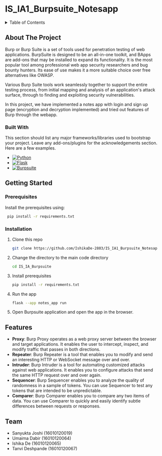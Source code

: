 # IS_IA1_Burpsuite_Notesapp

<!-- TABLE OF CONTENTS -->
<details>
  <summary>Table of Contents</summary>
  <ol>
    <li>
      <a href="#about-the-project">About The Project</a>
      <ul>
        <li><a href="#built-with">Built With</a></li>
      </ul>
    </li>
    <li>
      <a href="#getting-started">Getting Started</a>
      <ul>
        <li><a href="#prerequisites">Prerequisites</a></li>
        <li><a href="#installation">Installation</a></li>
      </ul>
    </li>
    <li><a href="#features">Features Explored</a></li>
    <li><a href="#team">Team Members</a></li>
  </ol>
</details>



<!-- ABOUT THE PROJECT -->
## About The Project
Burp or Burp Suite is a set of tools used for penetration testing of web applications.  BurpSuite is designed to be an all-in-one toolkit, and BApps are add-ons that may be installed to expand its functionality. It is the most popular tool among professional web app security researchers and bug bounty hunters. Its ease of use makes it a more suitable choice over free alternatives like OWASP.

Various Burp Suite tools work seamlessly together to support the entire testing process, from initial mapping and analysis of an application's attack surface, through to finding and exploiting security vulnerabilities.

In this project, we have implemented a notes app with login and sign up page (encryption and decryption implemented) and tried out features of Burp through the webapp.

### Built With

This section should list any major frameworks/libraries used to bootstrap your project. Leave any add-ons/plugins for the acknowledgements section. Here are a few examples.

* [![Python][Python]][Python-url]
* [![Flask][Flask]][Flask]
* [![Burpsuite][Burpsuite]][Burpsuite-url]

<!-- GETTING STARTED -->
## Getting Started



### Prerequisites

Install the prerequisites using:
  ```sh
   pip install -r requirements.txt
  ```

### Installation

1. Clone this repo
   ```sh
   git clone https://github.com/IshikaDe-2803/IS_IA1_Burpsuite_Notesapp.git
   ```
2. Change the directory to the main code directory
   ```sh
   cd IS_IA_Burpsuite
   ```
3. Install prerequisites
   ```sh
   pip install -r requirements.txt
   ```
4. Run the app
   ```sh
   flask --app notes_app run
   ```
5. Open Burpsuite application and open the app in the browser.

<!-- Features -->
## Features
* **Proxy**: 
Burp Proxy operates as a web proxy server between the browser and target applications. It enables the user to intercept, inspect, and modify traffic that passes in both directions.
* **Repeater**: 
Burp Repeater is a tool that enables you to modify and send an interesting HTTP or WebSocket message over and over.
* **Intruder**: 
Burp Intruder is a tool for automating customized attacks against web applications. It enables you to configure attacks that send the same HTTP request over and over again.
* **Sequencer**: 
Burp Sequencer enables you to analyze the quality of randomness in a sample of tokens. You can use Sequencer to test any tokens that are intended to be unpredictable.
* **Comparer**: 
Burp Comparer enables you to compare any two items of data. You can use Comparer to quickly and easily identify subtle differences between requests or responses.

<!-- ACKNOWLEDGMENTS -->
## Team
* Sanyukta Joshi (16010120019)
* Umaima Dabir (16010120064)
* Ishika De (16010120065)
* Tanvi Deshpande (16010120067)

<!-- MARKDOWN LINKS & IMAGES -->
[Python]: https://img.shields.io/badge/Python-000000?style=for-the-badge&logo=python&logoColor=white
[Python-url]: https://www.python.org/
[Flask]: https://img.shields.io/badge/Flask-20232A?style=for-the-badge&logo=flask&logoColor=61DAFB
[Flask-url]: https://flask.palletsprojects.com/en/2.2.x/
[Burpsuite]: https://img.shields.io/badge/Burpsuite-000000?style=for-the-badge&logo=burpsuite&logoColor=white
[Burpsuite-url]: https://portswigger.net/burp

